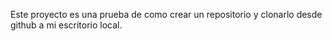 Este proyecto es una prueba de como crear un repositorio y clonarlo desde github a mi escritorio local.